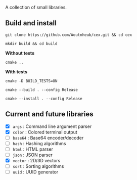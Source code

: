 A collection of small libraries.

## Build and install

```
git clone https://github.com/Aoutnheub/cex.git && cd cex
```

```
mkdir build && cd build
```

**Without tests**

```
cmake ..
```

**With tests**

```
cmake -D BUILD_TESTS=ON
```

```
cmake --build . --config Release
```

```
cmake --install . --config Release
```

## Current and future libraries

- [x] `args` : Command line argument parser
- [x] `color` : Colored terminal output
- [ ] `base64` : Base64 encoder/decoder
- [ ] `hash` : Hashing algorithms
- [ ] `html` : HTML parser
- [ ] `json` : JSON parser
- [x] `vector` : 2D/3D vectors
- [ ] `sort` : Sorting algorithms
- [ ] `uuid` : UUID generator
